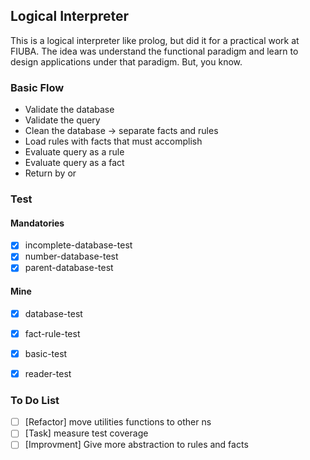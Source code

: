 ## Logical Interpreter
This is a logical interpreter like prolog, but did it for
a practical work at FIUBA. The idea was understand the
functional  paradigm and learn to design applications under
that paradigm. But, you know.


### Basic Flow
- Validate the database
- Validate the query
- Clean the database -> separate facts and rules
- Load rules with facts that must accomplish
- Evaluate query as a rule
- Evaluate query as a fact
- Return by or

### Test
#### Mandatories
- [x] incomplete-database-test
- [x] number-database-test
- [x] parent-database-test

#### Mine
- [x] database-test
- [x] fact-rule-test
- [x] basic-test
- [x] reader-test


### To Do List
- [ ] [Refactor] move utilities functions to other ns
- [ ] [Task] measure test coverage
- [ ] [Improvment] Give more abstraction to rules and facts
